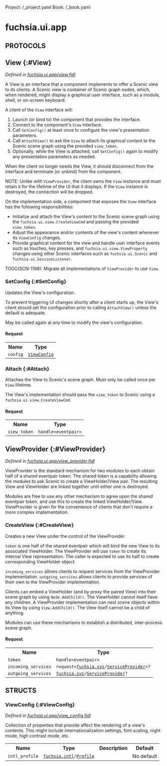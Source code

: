 Project: /_project.yaml
Book: /_book.yaml

# fuchsia.ui.app


## **PROTOCOLS**

## View {:#View}
*Defined in [fuchsia.ui.app/view.fidl](https://fuchsia.googlesource.com/fuchsia/+/master/sdk/fidl/fuchsia.ui.app/view.fidl#45)*

 A View is an interface that a component implements to offer a Scenic
 view to its clients.  A Scenic view is container of Scenic graph nodes,
 which, when rendered, might display a graphical user interface, such
 as a module, shell, or on-screen keyboard.

 A client of the `View` interface will:

 1. Launch (or bind to) the component that provides the interface.
 2. Connect to the component's `View` interface.
 3. Call `SetConfig()` at least once to configure the view's presentation
    parameters.
 4. Call `AttachView()` to ask the `View` to attach its graphical
    content to the Scenic scene graph using the provided `view_token`.
 5. Optionally, while the View is attached, call `SetConfig()` again to
    modify any presentation parameters as needed.

 When the client no longer needs the View, it should disconnect from
 the interface and terminate (or unbind) from the component.

 NOTE: Unlike with `ViewProvider`, the client owns the `View` instance and
 must retain it for the lifetime of the UI that it displays. If the `View`
 instance is destroyed, the connection will be dropped.

 On the implementation side, a component that exposes the
 `View` interface has the following responsibilities:

 * Initialize and attach the View's content to the Scenic scene graph
   using the `fuchsia.ui.view.CreateViewCmd` and passing the provided
   `view_token`.
 * Adjust the appearance and/or contents of the view's content whenever
   its `ViewConfig` changes.
 * Provide graphical content for the view and handle user interface
   events such as touches, key presses, and `fuchsia.ui.view.ViewProperty`
   changes using other Scenic interfaces such as `fuchsia.ui.Scenic`
   and `fuchsia.ui.SessionListener`.

  TODO(SCN-1198): Migrate all implementations of `ViewProvider` to use `View`.

### SetConfig {:#SetConfig}

 Updates the View's configuration.

 To prevent triggering UI changes shortly after a client starts up, the
 View's client should set the configuration prior to calling
 `AttachView()` unless the default is adequate.

 May be called again at any time to modify the view's configuration.

#### Request
<table>
    <tr><th>Name</th><th>Type</th></tr>
    <tr>
            <td><code>config</code></td>
            <td>
                <code><a class='link' href='#ViewConfig'>ViewConfig</a></code>
            </td>
        </tr></table>



### Attach {:#Attach}

 Attaches the View to Scenic's scene graph. Must only be called once per
 `View` lifetime.

 The View's implementation should pass the `view_token` to Scenic
 using a `fuchsia.ui.view.CreateViewCmd`.

#### Request
<table>
    <tr><th>Name</th><th>Type</th></tr>
    <tr>
            <td><code>view_token</code></td>
            <td>
                <code>handle&lt;eventpair&gt;</code>
            </td>
        </tr></table>



## ViewProvider {:#ViewProvider}
*Defined in [fuchsia.ui.app/view_provider.fidl](https://fuchsia.googlesource.com/fuchsia/+/master/sdk/fidl/fuchsia.ui.app/view_provider.fidl#19)*

 ViewProvider is the standard mechanism for two modules to each obtain half
 of a shared eventpair token.  The shared token is a capability allowing the
 modules to ask Scenic to create a ViewHolder/View pair.  The resulting
 View and ViewHolder are linked together until either one is destroyed.

 Modules are free to use any other mechanism to agree upon the shared
 eventpair token, and use this to create the linked ViewHolder/View.
 ViewProvider is given for the convenience of clients that don't require
 a more complex implementation.

### CreateView {:#CreateView}

 Creates a new View under the control of the ViewProvider.

 `token` is one half of the shared eventpair which will bind the new View
 to its associated ViewHolder.  The ViewProvider will use `token` to
 create its internal View representation.  The caller is expected to use
 its half to create corresponding ViewHolder object.

 `incoming_services` allows clients to request services from the
 ViewProvider implementation.  `outgoing_services` allows clients to
 provide services of their own to the ViewProvider implementation.

 Clients can embed a ViewHolder (and by proxy the paired View) into their
 scene graph by using `Node.AddChild()`.  The ViewHolder cannot itself
 have any children. A ViewProvider implementation can nest scene objects
 within its View by using `View.AddChild()`.  The View itself
 cannot be a child of anything.

 Modules can use these mechanisms to establish a distributed,
 inter-process scene graph.

#### Request
<table>
    <tr><th>Name</th><th>Type</th></tr>
    <tr>
            <td><code>token</code></td>
            <td>
                <code>handle&lt;eventpair&gt;</code>
            </td>
        </tr><tr>
            <td><code>incoming_services</code></td>
            <td>
                <code>request&lt;<a class='link' href='../fuchsia.sys/index.html'>fuchsia.sys</a>/<a class='link' href='../fuchsia.sys/index.html#ServiceProvider'>ServiceProvider</a>&gt;?</code>
            </td>
        </tr><tr>
            <td><code>outgoing_services</code></td>
            <td>
                <code><a class='link' href='../fuchsia.sys/index.html'>fuchsia.sys</a>/<a class='link' href='../fuchsia.sys/index.html#ServiceProvider'>ServiceProvider</a>?</code>
            </td>
        </tr></table>





## **STRUCTS**

### ViewConfig {:#ViewConfig}
*Defined in [fuchsia.ui.app/view_config.fidl](https://fuchsia.googlesource.com/fuchsia/+/master/sdk/fidl/fuchsia.ui.app/view_config.fidl#12)*



 Collection of properties that provide affect the rendering of a view's
 contents. This might include internationalization settings, font scaling,
 night mode, high contrast mode, etc.


<table>
    <tr><th>Name</th><th>Type</th><th>Description</th><th>Default</th></tr><tr>
            <td><code>intl_profile</code></td>
            <td>
                <code><a class='link' href='../fuchsia.intl/index.html'>fuchsia.intl</a>/<a class='link' href='../fuchsia.intl/index.html#Profile'>Profile</a></code>
            </td>
            <td></td>
            <td>No default</td>
        </tr>
</table>














